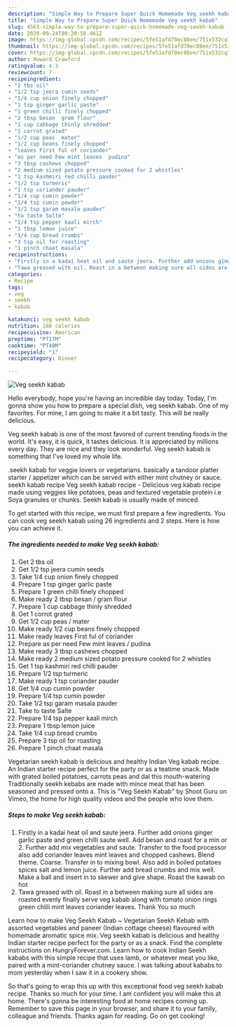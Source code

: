 ```yaml
---
description: "Simple Way to Prepare Super Quick Homemade Veg seekh kabab"
title: "Simple Way to Prepare Super Quick Homemade Veg seekh kabab"
slug: 4563-simple-way-to-prepare-super-quick-homemade-veg-seekh-kabab
date: 2020-09-24T00:20:58.461Z
image: https://img-global.cpcdn.com/recipes/5fe51afd70ec88ee/751x532cq70/veg-seekh-kabab-recipe-main-photo.jpg
thumbnail: https://img-global.cpcdn.com/recipes/5fe51afd70ec88ee/751x532cq70/veg-seekh-kabab-recipe-main-photo.jpg
cover: https://img-global.cpcdn.com/recipes/5fe51afd70ec88ee/751x532cq70/veg-seekh-kabab-recipe-main-photo.jpg
author: Howard Crawford
ratingvalue: 4.3
reviewcount: 7
recipeingredient:
- "2 tbs oil"
- "1/2 tsp jeera cumin seeds"
- "1/4 cup onion finely chopped"
- "1 tsp ginger garlic paste"
- "1 green chilli finely chopped"
- "2 tbsp besan  gram flour"
- "1 cup cabbage thinly shredded"
- "1 corrot grated"
- "1/2 cup peas  mater"
- "1/2 cup beans finely chopped"
- "leaves First ful of coriander"
- "as per need Few mint leaves  pudina"
- "3 tbsp cashews chopped"
- "2 medium sized potato pressure cooked for 2 whistles"
- "1 tsp kashmiri red chilli pauder"
- "1/2 tsp turmeric"
- "1 tsp coriander pauder"
- "1/4 cup cumin powder"
- "1/4 tsp cumin powder"
- "1/2 tsp garam masala pauder"
- "to taste Salte"
- "1/4 tsp pepper kaali mirch"
- "1 tbsp lemon juice"
- "1/4 cup bread crumbs"
- "3 tsp oil for roasting"
- "1 pinch chaat masala"
recipeinstructions:
- "Firstly in a kadai heat oil and saute jeera. Further add onions ginger garlic paste and green chilli saute well. Add besan and roast for a min or 2. Further add mix vegetables and saute. Transfer to the food processor also add coriander leaves mint leaves and chopped cashews. Blend theme. Coarse. Transfer in to mixing bowl. Also add in boiled potatoes spices salt and lemon juice. Further add bread crumbs and mix well. Make a ball and insert in to skewer and give shape. Roast the kawab on hot"
- "Tawa greased with oil. Roast in a between making sure all sides are roasted evenly finally serve veg kabab along with tomato onion rings green chilli mint leaves coriander leaves. Thank You so much"
categories:
- Recipe
tags:
- veg
- seekh
- kabab

katakunci: veg seekh kabab 
nutrition: 288 calories
recipecuisine: American
preptime: "PT17M"
cooktime: "PT48M"
recipeyield: "1"
recipecategory: Dinner

---
```



![Veg seekh kabab](https://img-global.cpcdn.com/recipes/5fe51afd70ec88ee/751x532cq70/veg-seekh-kabab-recipe-main-photo.jpg)

Hello everybody, hope you're having an incredible day today. Today, I'm gonna show you how to prepare a special dish, veg seekh kabab. One of my favorites. For mine, I am going to make it a bit tasty. This will be really delicious.

Veg seekh kabab is one of the most favored of current trending foods in the world. It's easy, it is quick, it tastes delicious. It is appreciated by millions every day. They are nice and they look wonderful. Veg seekh kabab is something that I've loved my whole life.

.seekh kabab for veggie lovers or vegetarians. basically a tandoor platter starter / appetizer which can be served with either mint chutney or sauce. seekh kabab recipe Veg seekh kabab recipe - Delicious veg kabab recipe made using veggies like potatoes, peas and textured vegetable protein i.e Soya granules or chunks. Seekh kabab is usually made of minced.


To get started with this recipe, we must first prepare a few ingredients. You can cook veg seekh kabab using 26 ingredients and 2 steps. Here is how you can achieve it.

<!--inarticleads1-->

##### The ingredients needed to make Veg seekh kabab:

1. Get 2 tbs oil
1. Get 1/2 tsp jeera cumin seeds
1. Take 1/4 cup onion finely chopped
1. Prepare 1 tsp ginger garlic paste
1. Prepare 1 green chilli finely chopped
1. Make ready 2 tbsp besan / gram flour
1. Prepare 1 cup cabbage thinly shredded
1. Get 1 corrot grated
1. Get 1/2 cup peas / mater
1. Make ready 1/2 cup beans finely chopped
1. Make ready leaves First ful of coriander
1. Prepare as per need Few mint leaves / pudina
1. Make ready 3 tbsp cashews chopped
1. Make ready 2 medium sized potato pressure cooked for 2 whistles
1. Get 1 tsp kashmiri red chilli pauder
1. Prepare 1/2 tsp turmeric
1. Make ready 1 tsp coriander pauder
1. Get 1/4 cup cumin powder
1. Prepare 1/4 tsp cumin powder
1. Take 1/2 tsp garam masala pauder
1. Take to taste Salte
1. Prepare 1/4 tsp pepper kaali mirch
1. Prepare 1 tbsp lemon juice
1. Take 1/4 cup bread crumbs
1. Prepare 3 tsp oil for roasting
1. Prepare 1 pinch chaat masala


Vegetarian seekh kabab is delicious and healthy Indian Veg kabab recipe. An Indian starter recipe perfect for the party or as a teatime snack. Made with grated boiled potatoes, carrots peas and dal this mouth-watering Traditionally seekh kebabs are made with mince meat that has been seasoned and pressed onto a. This is &#34;Veg Seekh Kabab&#34; by Shoot Guru on Vimeo, the home for high quality videos and the people who love them. 

<!--inarticleads2-->

##### Steps to make Veg seekh kabab:

1. Firstly in a kadai heat oil and saute jeera. Further add onions ginger garlic paste and green chilli saute well. Add besan and roast for a min or 2. Further add mix vegetables and saute. Transfer to the food processor also add coriander leaves mint leaves and chopped cashews. Blend theme. Coarse. Transfer in to mixing bowl. Also add in boiled potatoes spices salt and lemon juice. Further add bread crumbs and mix well. Make a ball and insert in to skewer and give shape. Roast the kawab on hot
1. Tawa greased with oil. Roast in a between making sure all sides are roasted evenly finally serve veg kabab along with tomato onion rings green chilli mint leaves coriander leaves. Thank You so much


Learn how to make Veg Seekh Kabab ~ Vegetarian Seekh Kebab with assorted vegetables and paneer (Indian cottage cheese) flavoured with homemade aromatic spice mix. Veg seekh kabab is delicious and healthy Indian starter recipe perfect for the party or as a snack. Find the complete instructions on HungryForever.com. Learn how to cook Indian Seekh kababs with this simple recipe that uses lamb, or whatever meat you like, paired with a mint-coriander chutney sauce. I was talking about kababs to mom yesterday when I saw it in a cookery show. 

So that's going to wrap this up with this exceptional food veg seekh kabab recipe. Thanks so much for your time. I am confident you will make this at home. There's gonna be interesting food at home recipes coming up. Remember to save this page in your browser, and share it to your family, colleague and friends. Thanks again for reading. Go on get cooking!
